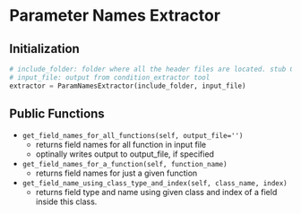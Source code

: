 # Parameter Names Extractor


## Initialization
```python 
# include_folder: folder where all the header files are located. stub C++ file with just empty main will be created where all the headers are included.
# input_file: output from condition_extractor tool
extractor = ParamNamesExtractor(include_folder, input_file)
```

## Public Functions
* `get_field_names_for_all_functions(self, output_file='')`
    * returns field names for all function in input file
    * optinally writes output to output_file, if specified
* `get_field_names_for_a_function(self, function_name)`
    * returns field names for just a given function
* `get_field_name_using_class_type_and_index(self, class_name, index)`
    * returns field type and name using given class and index of a field inside this class.
